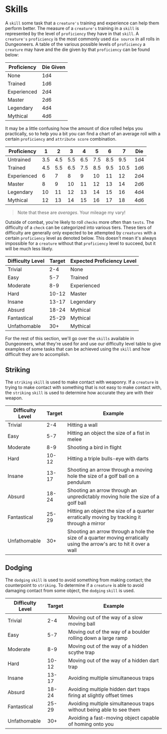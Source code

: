 # Skills

A `skill` some task that a `creature's` training and experience can help them perform better. The measure of a `creature's` training in a `skill` is represented by the level of `proficiency` they have in that `skill`. A `creature's` `proficiency` is the most commonly used `die source` in all rolls in Dungeoneers. A table of the various possible levels of `proficiency` a `creature` may have and the die given by that `proficiency` can be found below:

| Proficiency | Die Given |
| ----------- | --------- |
| None        | 1d4       |
| Trained     | 1d6       |
| Experienced | 2d4       |
| Master      | 2d6       |
| Legendary   | 4d4       |
| Mythical    | 4d6       |

It may be a little confusing how the amount of dice rolled helps you practically, so to help you a bit you can find a chart of an average roll with a certain `proficiency` and `attribute score` combination.

| Proficiency | 1   | 2   | 3   | 4   | 5   | 6   | 7    | Die |
| ----------- | --- | --- | --- | --- | --- | --- | ---- | --- |
| Untrained   | 3.5 | 4.5 | 5.5 | 6.5 | 7.5 | 8.5 | 9.5  | 1d4 |
| Trained     | 4.5 | 5.5 | 6.5 | 7.5 | 8.5 | 9.5 | 10.5 | 1d6 |
| Experienced | 6   | 7   | 8   | 9   | 10  | 11  | 12   | 2d4 |
| Master      | 8   | 9   | 10  | 11  | 12  | 13  | 14   | 2d6 |
| Legendary   | 10  | 11  | 12  | 13  | 14  | 15  | 16   | 4d4 |
| Mythical    | 12  | 13  | 14  | 15  | 16  | 17  | 18   | 4d6 |

> Note that these are _averages_. Your mileage my vary!

Outside of combat, you're likely to roll `checks` more often than `tests`. The difficulty of a `check` can be categorized into various tiers. These tiers of difficulty are generally only expected to be attempted by `creatures` with a certain `proficiency` level as denoted below. This doesn't mean it's always impossible for a `creature` without that `proficiency` level to succeed, but it will be much less likely.

| Difficulty Level | Target | Expected Proficiency Level |
| ---------------- | ------ | -------------------------- |
| Trivial          | 2-4    | None                       |
| Easy             | 5-7    | Trained                    |
| Moderate         | 8-9    | Experienced                |
| Hard             | 10-12  | Master                     |
| Insane           | 13-17  | Legendary                  |
| Absurd           | 18-24  | Mythical                   |
| Fantastical      | 25-29  | Mythical                   |
| Unfathomable     | 30+    | Mythical                   |

For the rest of this section, we'll go over the `skills` available in Dungeoneers, what they're used for and use our difficulty level table to give examples of some tasks that can be achieved using the `skill` and how difficult they are to accomplish.

## Striking

The `striking` `skill` is used to make contact with weaponry. If a `creature` is trying to make contact with something that is not easy to make contact with, the `striking` `skill` is used to determine how accurate they are with their weapon.

| Difficulty Level | Target | Example                                                                                                               |
| ---------------- | ------ | --------------------------------------------------------------------------------------------------------------------- |
| Trivial          | 2-4    | Hitting a wall                                                                                                        |
| Easy             | 5-7    | Hitting an object the size of a fist in melee                                                                         |
| Moderate         | 8-9    | Shooting a bird in flight                                                                                             |
| Hard             | 10-12  | Hitting a triple bulls-eye with darts                                                                                 |
| Insane           | 13-17  | Shooting an arrow through a moving hole the size of a golf ball on a pendulum                                         |
| Absurd           | 18-24  | Shooting an arrow through an unpredictably moving hole the size of a golf ball                                        |
| Fantastical      | 25-29  | Hitting an object the size of a quarter erratically moving by tracking it through a mirror                            |
| Unfathomable     | 30+    | Shooting an arrow through a hole the size of a quarter moving erratically using the arrow's arc to hit it over a wall |

## Dodging

The `dodging` `skill` is used to avoid something from making contact; the counterpoint to `striking`. To determine if a `creature` is able to avoid damaging contact from some object, the `dodging` `skill` is used.

| Difficulty Level | Target | Example                                                             |
| ---------------- | ------ | ------------------------------------------------------------------- |
| Trivial          | 2-4    | Moving out of the way of a slow moving ball                         |
| Easy             | 5-7    | Moving out of the way of a boulder rolling down a large ramp        |
| Moderate         | 8-9    | Moving out of the way of a hidden scythe trap                       |
| Hard             | 10-12  | Moving out of the way of a hidden dart trap                         |
| Insane           | 13-17  | Avoiding multiple simultaneous traps                                |
| Absurd           | 18-24  | Avoiding multiple hidden dart traps firing at slightly offset times |
| Fantastical      | 25-29  | Avoiding multiple simultaneous traps without being able to see them |
| Unfathomable     | 30+    | Avoiding a fast-moving object capable of homing onto you            |
